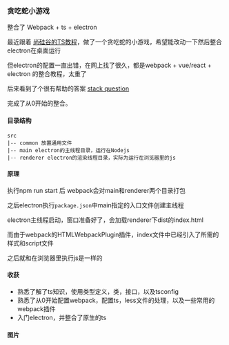 ### 贪吃蛇小游戏

整合了 Webpack + ts + electron

最近跟着 [尚硅谷的TS教程](https://www.bilibili.com/video/BV1Xy4y1v7S2?share_source=copy_web)，做了一个贪吃蛇的小游戏，希望能改动一下然后整合electron在桌面运行

但electron的配置一直出错，在网上找了很久，都是webpack + vue/react + electron 的整合教程，太重了

后来看到了个很有帮助的答案 [stack question](https://stackoverflow.com/questions/48972912/electron-typescript-webpack-boilerplate-example)

完成了从0开始的整合。

#### 目录结构

```
src
|-- common 放置通用文件
|-- main electron的主线程目录，运行在Nodejs
|-- renderer electron的渲染线程目录，实际为运行在浏览器里的js
```

#### 原理

执行npm run start 后 webpack会对main和renderer两个目录打包

之后electron执行`package.json`中main指定的入口文件创建主线程

electron主线程启动，窗口准备好了，会加载renderer下dist的index.html

而由于webpack的HTMLWebpackPlugin插件，index文件中已经引入了所需的样式和script文件

之后就和在浏览器里执行js是一样的

#### 收获

- 熟悉了解了ts知识，使用类型定义，类，接口，以及tsconfig
- 熟悉了从0开始配置webpack，配置ts，less文件的处理，以及一些常用的webpack插件
- 入门electron，并整合了原生的ts

#### 图片
